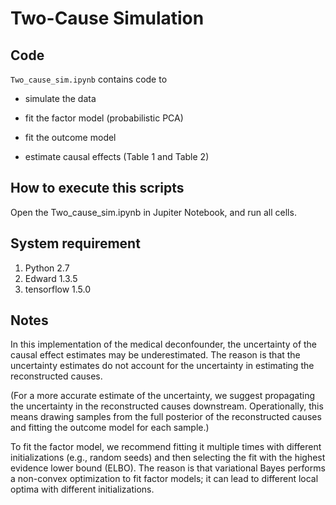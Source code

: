 # Two-Cause Simulation

## Code

`Two_cause_sim.ipynb` contains code to

+ simulate the data

+ fit the factor model (probabilistic PCA)

+ fit the outcome model

+ estimate causal effects (Table 1 and Table 2)

## How to execute this scripts

Open the Two_cause_sim.ipynb in Jupiter Notebook, and run all cells.

## System requirement

1. Python 2.7
2. Edward 1.3.5
3. tensorflow 1.5.0

## Notes

In this implementation of the medical deconfounder, the uncertainty of
the causal effect estimates may be underestimated. The reason is that
the uncertainty estimates do not account for the uncertainty in
estimating the reconstructed causes.

(For a more accurate estimate of the uncertainty, we suggest
propagating the uncertainty in the reconstructed causes
downstream. Operationally, this means drawing samples from the full
posterior of the reconstructed causes and fitting the outcome model
for each sample.)

To fit the factor model, we recommend fitting it multiple times with
different initializations (e.g., random seeds) and then selecting the
fit with the highest evidence lower bound (ELBO). The reason is that
variational Bayes performs a non-convex optimization to fit factor
models; it can lead to different local optima with different
initializations.



